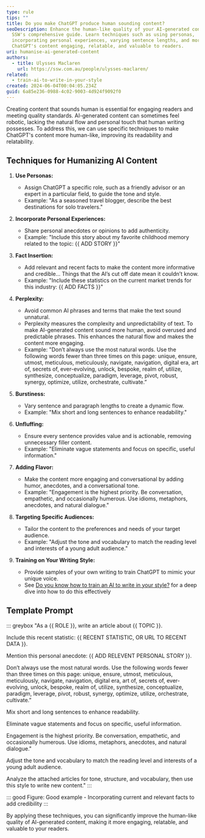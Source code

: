 ```yaml
---
type: rule
tips: ""
title: Do you make ChatGPT produce human sounding content?
seoDescription: Enhance the human-like quality of your AI-generated content with
  SSW's comprehensive guide. Learn techniques such as using personas,
  incorporating personal experiences, varying sentence lengths, and more to make
  ChatGPT's content engaging, relatable, and valuable to readers.
uri: humanise-ai-generated-content
authors:
  - title: Ulysses Maclaren
    url: https://ssw.com.au/people/ulysses-maclaren/
related:
  - train-ai-to-write-in-your-style
created: 2024-06-04T00:04:05.234Z
guid: 6a85e236-0988-4c02-9003-4d924f9092f0
---
```

Creating content that sounds human is essential for engaging readers and meeting quality standards. AI-generated content can sometimes feel robotic, lacking the natural flow and personal touch that human writing possesses. To address this, we can use specific techniques to make ChatGPT's content more human-like, improving its readability and relatability.

<!--endintro-->

## Techniques for Humanizing AI Content

1. **Use Personas:**

   * Assign ChatGPT a specific role, such as a friendly advisor or an expert in a particular field, to guide the tone and style.
   * Example: "As a seasoned travel blogger, describe the best destinations for solo travelers."
2. **Incorporate Personal Experiences:**

   * Share personal anecdotes or opinions to add authenticity.
   * Example: "Include this story about my favorite childhood memory related to the topic: {{ ADD STORY }}"
3. **Fact Insertion:**

   * Add relevant and recent facts to make the content more informative and credible… Things that the AI’s cut off date mean it couldn’t know.
   * Example: "Include these statistics on the current market trends for this industry: {{ ADD FACTS }}"
4. **Perplexity:**

   * Avoid common AI phrases and terms that make the text sound unnatural.
   * Perplexity measures the complexity and unpredictability of text. To make AI-generated content sound more human, avoid overused and predictable phrases. This enhances the natural flow and makes the content more engaging.
   * Example: "Don’t always use the most natural words. Use the following words fewer than three times on this page: unique, ensure, utmost, meticulous, meticulously, navigate, navigation, digital era, art of, secrets of, ever-evolving, unlock, bespoke, realm of, utilize, synthesize, conceptualize, paradigm, leverage, pivot, robust, synergy, optimize, utilize, orchestrate, cultivate.”
5. **Burstiness:**

   * Vary sentence and paragraph lengths to create a dynamic flow.
   * Example: "Mix short and long sentences to enhance readability."
6. **Unfluffing:**

   * Ensure every sentence provides value and is actionable, removing unnecessary filler content.
   * Example: "Eliminate vague statements and focus on specific, useful information."
7. **Adding Flavor:**

   * Make the content more engaging and conversational by adding humor, anecdotes, and a conversational tone.
   * Example: "Engagement is the highest priority. Be conversation, empathetic, and occasionally humerous. Use idioms, metaphors, anecdotes, and natural dialogue."
8. **Targeting Specific Audiences:**

   * Tailor the content to the preferences and needs of your target audience.
   * Example: "Adjust the tone and vocabulary to match the reading level and interests of a young adult audience."
9. **Training on Your Writing Style:**

   * Provide samples of your own writing to train ChatGPT to mimic your unique voice.
   * See [Do you know how to train an AI to write in your style?](https://www.ssw.com.au/rules/train-ai-to-write-in-your-style) for a deep dive into how to do this effectively

## Template Prompt

::: greybox
"As a {{ ROLE }}, write an article about {{ TOPIC }}.

Include this recent statistic: {{ RECENT STATISTIC, OR URL TO RECENT DATA }}.

Mention this personal anecdote: {{ ADD RELEVENT PERSONAL STORY }}.

Don’t always use the most natural words. Use the following words fewer than three times on this page: unique, ensure, utmost, meticulous, meticulously, navigate, navigation, digital era, art of, secrets of, ever-evolving, unlock, bespoke, realm of, utilize, synthesize, conceptualize, paradigm, leverage, pivot, robust, synergy, optimize, utilize, orchestrate, cultivate.”

Mix short and long sentences to enhance readability.

Eliminate vague statements and focus on specific, useful information.

Engagement is the highest priority. Be conversation, empathetic, and occasionally humerous. Use idioms, metaphors, anecdotes, and natural dialogue."

Adjust the tone and vocabulary to match the reading level and interests of a young adult audience.

Analyze the attached articles for tone, structure, and vocabulary, then use this style to write new content."
:::

::: good 
Figure: Good example - Incorporating current and relevant facts to add credibility
:::

By applying these techniques, you can significantly improve the human-like quality of AI-generated content, making it more engaging, relatable, and valuable to your readers.
